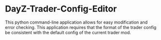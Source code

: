 # DayZ-Trader-Config-Editor
 This python command-line application allows for easy modification and error checking. This application requires that the format of the trader config be consistent with the default config of the current trader mod. 
